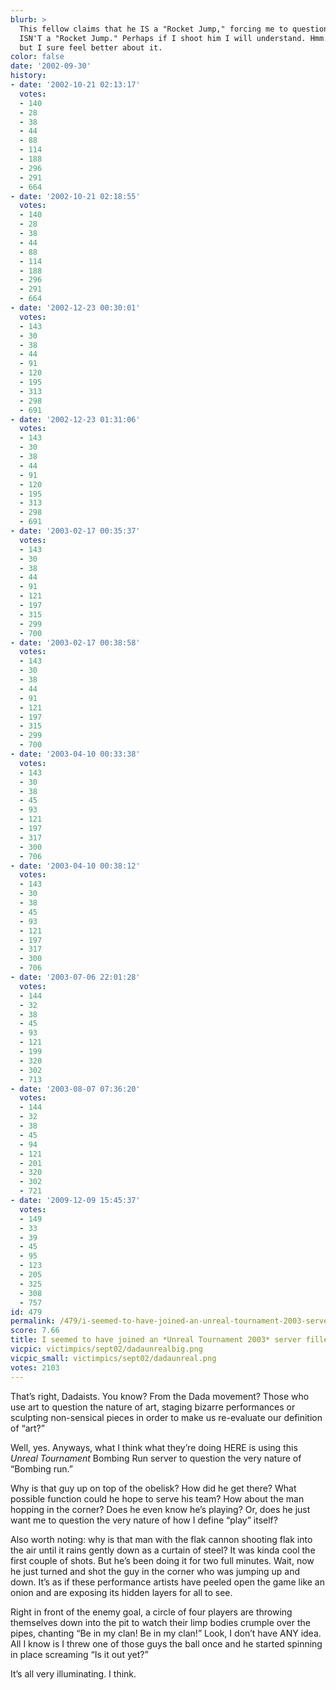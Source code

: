 ```yaml
---
blurb: >
  This fellow claims that he IS a "Rocket Jump," forcing me to question what IS or
  ISN'T a "Rocket Jump." Perhaps if I shoot him I will understand. Hmm. No, no I don't,
  but I sure feel better about it.
color: false
date: '2002-09-30'
history:
- date: '2002-10-21 02:13:17'
  votes:
  - 140
  - 28
  - 38
  - 44
  - 88
  - 114
  - 188
  - 296
  - 291
  - 664
- date: '2002-10-21 02:18:55'
  votes:
  - 140
  - 28
  - 38
  - 44
  - 88
  - 114
  - 188
  - 296
  - 291
  - 664
- date: '2002-12-23 00:30:01'
  votes:
  - 143
  - 30
  - 38
  - 44
  - 91
  - 120
  - 195
  - 313
  - 298
  - 691
- date: '2002-12-23 01:31:06'
  votes:
  - 143
  - 30
  - 38
  - 44
  - 91
  - 120
  - 195
  - 313
  - 298
  - 691
- date: '2003-02-17 00:35:37'
  votes:
  - 143
  - 30
  - 38
  - 44
  - 91
  - 121
  - 197
  - 315
  - 299
  - 700
- date: '2003-02-17 00:38:58'
  votes:
  - 143
  - 30
  - 38
  - 44
  - 91
  - 121
  - 197
  - 315
  - 299
  - 700
- date: '2003-04-10 00:33:38'
  votes:
  - 143
  - 30
  - 38
  - 45
  - 93
  - 121
  - 197
  - 317
  - 300
  - 706
- date: '2003-04-10 00:38:12'
  votes:
  - 143
  - 30
  - 38
  - 45
  - 93
  - 121
  - 197
  - 317
  - 300
  - 706
- date: '2003-07-06 22:01:28'
  votes:
  - 144
  - 32
  - 38
  - 45
  - 93
  - 121
  - 199
  - 320
  - 302
  - 713
- date: '2003-08-07 07:36:20'
  votes:
  - 144
  - 32
  - 38
  - 45
  - 94
  - 121
  - 201
  - 320
  - 302
  - 721
- date: '2009-12-09 15:45:37'
  votes:
  - 149
  - 33
  - 39
  - 45
  - 95
  - 123
  - 205
  - 325
  - 308
  - 757
id: 479
permalink: /479/i-seemed-to-have-joined-an-unreal-tournament-2003-server-filled-with-dadaists/
score: 7.66
title: I seemed to have joined an *Unreal Tournament 2003* server filled with Dadaists.
vicpic: victimpics/sept02/dadaunrealbig.png
vicpic_small: victimpics/sept02/dadaunreal.png
votes: 2103
---
```


That’s right, Dadaists. You know? From the Dada movement? Those who use
art to question the nature of art, staging bizarre performances or
sculpting non-sensical pieces in order to make us re-evaluate our
definition of “art?”

Well, yes. Anyways, what I think what they’re doing HERE is using this
*Unreal Tournament* Bombing Run server to question the very nature of
“Bombing run.”

Why is that guy up on top of the obelisk? How did he get there? What
possible function could he hope to serve his team? How about the man
hopping in the corner? Does he even know he’s playing? Or, does he just
want me to question the very nature of how I define “play” itself?

Also worth noting: why is that man with the flak cannon shooting flak
into the air until it rains gently down as a curtain of steel? It was
kinda cool the first couple of shots. But he’s been doing it for two
full minutes. Wait, now he just turned and shot the guy in the corner
who was jumping up and down. It’s as if these performance artists have
peeled open the game like an onion and are exposing its hidden layers
for all to see.

Right in front of the enemy goal, a circle of four players are throwing
themselves down into the pit to watch their limp bodies crumple over the
pipes, chanting “Be in my clan! Be in my clan!” Look, I don’t have ANY
idea. All I know is I threw one of those guys the ball once and he
started spinning in place screaming “Is it out yet?”

It’s all very illuminating. I think.